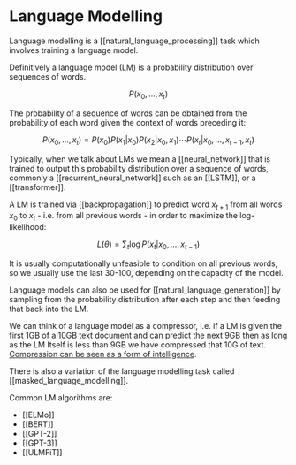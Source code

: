 # Language Modelling

Language modelling is a [[natural_language_processing]] task which involves training a language model.

Definitively a language model (LM) is a probability distribution over sequences of words.

$$P(x_0,\dots,x_t)$$

The probability of a sequence of words can be obtained from the probability of each word given the context of words preceding it:

$$P(x_0,\dots,x_t) = P(x_0)P(x_1|x_0)P(x_2|x_0,x_1) \cdots P(x_t|x_0,\dots,x_{t-1},x_t)$$

Typically, when we talk about LMs we mean a [[neural_network]] that is trained to output this probability distribution over a sequence of words, commonly a [[recurrent_neural_network]] such as an [[LSTM]], or a [[transformer]].

A LM is trained via [[backpropagation]] to predict word $x_{t+1}$ from all words $x_0$ to $x_t$ - i.e. from all previous words - in order to maximize the log-likelihood:

$$L(\theta) = \sum_t \log P(x_t|x_0,\dots,x_{t-1})$$

It is usually computationally unfeasible to condition on all previous words, so we usually use the last 30-100, depending on the capacity of the model.

Language models can also be used for [[natural_language_generation]] by sampling from the probability distribution after each step and then feeding that back into the LM.

We can think of a language model as a compressor, i.e. if a LM is given the first 1GB of a 10GB text document and can predict the next 9GB then as long as the LM Itself is less than 9GB we have compressed that 10G of text. [Compression can be seen as a form of intelligence](http://prize.hutter1.net/hfaq.htm#compai).

There is also a variation of the language modelling task called [[masked_language_modelling]].

Common LM algorithms are:

- [[ELMo]]
- [[BERT]]
- [[GPT-2]]
- [[GPT-3]]
- [[ULMFiT]]

